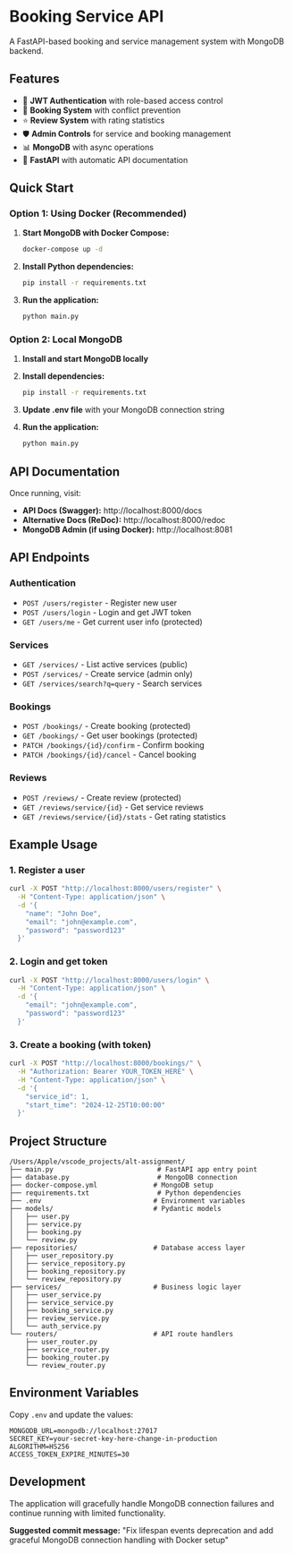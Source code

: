 # Booking Service API

A FastAPI-based booking and service management system with MongoDB backend.

## Features

- 🔐 **JWT Authentication** with role-based access control
- 📅 **Booking System** with conflict prevention
- ⭐ **Review System** with rating statistics
- 🛡️ **Admin Controls** for service and booking management
- 📊 **MongoDB** with async operations
- 🚀 **FastAPI** with automatic API documentation

## Quick Start

### Option 1: Using Docker (Recommended)

1. **Start MongoDB with Docker Compose:**

   ```bash
   docker-compose up -d
   ```

2. **Install Python dependencies:**

   ```bash
   pip install -r requirements.txt
   ```

3. **Run the application:**
   ```bash
   python main.py
   ```

### Option 2: Local MongoDB

1. **Install and start MongoDB locally**

2. **Install dependencies:**

   ```bash
   pip install -r requirements.txt
   ```

3. **Update .env file** with your MongoDB connection string

4. **Run the application:**
   ```bash
   python main.py
   ```

## API Documentation

Once running, visit:

- **API Docs (Swagger):** http://localhost:8000/docs
- **Alternative Docs (ReDoc):** http://localhost:8000/redoc
- **MongoDB Admin (if using Docker):** http://localhost:8081

## API Endpoints

### Authentication

- `POST /users/register` - Register new user
- `POST /users/login` - Login and get JWT token
- `GET /users/me` - Get current user info (protected)

### Services

- `GET /services/` - List active services (public)
- `POST /services/` - Create service (admin only)
- `GET /services/search?q=query` - Search services

### Bookings

- `POST /bookings/` - Create booking (protected)
- `GET /bookings/` - Get user bookings (protected)
- `PATCH /bookings/{id}/confirm` - Confirm booking
- `PATCH /bookings/{id}/cancel` - Cancel booking

### Reviews

- `POST /reviews/` - Create review (protected)
- `GET /reviews/service/{id}` - Get service reviews
- `GET /reviews/service/{id}/stats` - Get rating statistics

## Example Usage

### 1. Register a user

```bash
curl -X POST "http://localhost:8000/users/register" \
  -H "Content-Type: application/json" \
  -d '{
    "name": "John Doe",
    "email": "john@example.com",
    "password": "password123"
  }'
```

### 2. Login and get token

```bash
curl -X POST "http://localhost:8000/users/login" \
  -H "Content-Type: application/json" \
  -d '{
    "email": "john@example.com",
    "password": "password123"
  }'
```

### 3. Create a booking (with token)

```bash
curl -X POST "http://localhost:8000/bookings/" \
  -H "Authorization: Bearer YOUR_TOKEN_HERE" \
  -H "Content-Type: application/json" \
  -d '{
    "service_id": 1,
    "start_time": "2024-12-25T10:00:00"
  }'
```

## Project Structure

```
/Users/Apple/vscode_projects/alt-assignment/
├── main.py                          # FastAPI app entry point
├── database.py                      # MongoDB connection
├── docker-compose.yml              # MongoDB setup
├── requirements.txt                 # Python dependencies
├── .env                            # Environment variables
├── models/                         # Pydantic models
│   ├── user.py
│   ├── service.py
│   ├── booking.py
│   └── review.py
├── repositories/                   # Database access layer
│   ├── user_repository.py
│   ├── service_repository.py
│   ├── booking_repository.py
│   └── review_repository.py
├── services/                       # Business logic layer
│   ├── user_service.py
│   ├── service_service.py
│   ├── booking_service.py
│   ├── review_service.py
│   └── auth_service.py
└── routers/                        # API route handlers
    ├── user_router.py
    ├── service_router.py
    ├── booking_router.py
    └── review_router.py
```

## Environment Variables

Copy `.env` and update the values:

```env
MONGODB_URL=mongodb://localhost:27017
SECRET_KEY=your-secret-key-here-change-in-production
ALGORITHM=HS256
ACCESS_TOKEN_EXPIRE_MINUTES=30
```

## Development

The application will gracefully handle MongoDB connection failures and continue running with limited functionality.

**Suggested commit message:** "Fix lifespan events deprecation and add graceful MongoDB connection handling with Docker setup"
